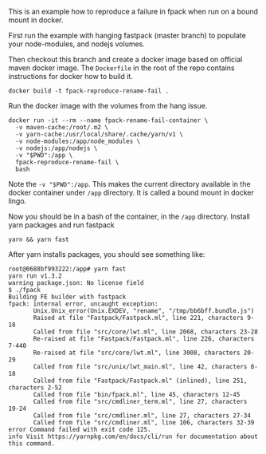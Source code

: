 This is an example how to reproduce a failure in fpack when run
on a bound mount in docker.

First run the example with hanging fastpack (master branch) to populate 
your node-modules, and nodejs volumes.

Then checkout this branch and create a docker image based on official 
maven docker image. The `Dockerfile` in the root of the repo contains 
instructions for docker how to build it.
```
docker build -t fpack-reproduce-rename-fail .
```

Run the docker image with the volumes from the hang issue.
```
docker run -it --rm --name fpack-rename-fail-container \
  -v maven-cache:/root/.m2 \
  -v yarn-cache:/usr/local/share/.cache/yarn/v1 \
  -v node-modules:/app/node_modules \
  -v nodejs:/app/nodejs \
  -v "$PWD":/app \
  fpack-reproduce-rename-fail \
  bash
```
Note the `-v "$PWD":/app`. This makes the current directory available
in the docker container under `/app` directory. It is called a bound mount
in docker lingo.

Now you should be in a bash of the container, in the `/app` directory.
Install yarn packages and run fastpack
```
yarn && yarn fast
```
After yarn installs packages, you should see something like:
```
root@0688bf993222:/app# yarn fast
yarn run v1.3.2
warning package.json: No license field
$ ./fpack
Building FE builder with fastpack
fpack: internal error, uncaught exception:
       Unix.Unix_error(Unix.EXDEV, "rename", "/tmp/bb6bff.bundle.js")
       Raised at file "Fastpack/Fastpack.ml", line 221, characters 9-18
       Called from file "src/core/lwt.ml", line 2068, characters 23-28
       Re-raised at file "Fastpack/Fastpack.ml", line 226, characters 7-440
       Re-raised at file "src/core/lwt.ml", line 3008, characters 20-29
       Called from file "src/unix/lwt_main.ml", line 42, characters 8-18
       Called from file "Fastpack/Fastpack.ml" (inlined), line 251, characters 2-52
       Called from file "bin/fpack.ml", line 45, characters 12-45
       Called from file "src/cmdliner_term.ml", line 27, characters 19-24
       Called from file "src/cmdliner.ml", line 27, characters 27-34
       Called from file "src/cmdliner.ml", line 106, characters 32-39
error Command failed with exit code 125.
info Visit https://yarnpkg.com/en/docs/cli/run for documentation about this command.
```
